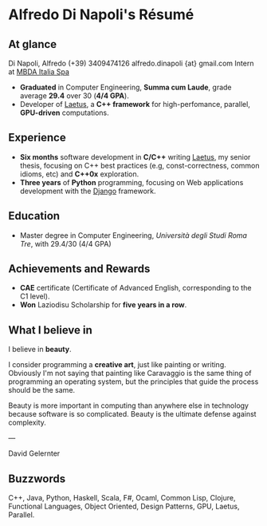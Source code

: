 # Alfredo Di Napoli's Résumé

## At glance

<div class="glance-box" markdown="1">
Di Napoli, Alfredo  
(+39) 3409474126  
alfredo.dinapoli {at} gmail.com  
Intern at <a href="http://www.mbda-systems.com/">MBDA Italia Spa</a>
</div>

* **Graduated** in Computer Engineering, **Summa cum Laude**,
  grade average **29.4** over 30 (**4/4 GPA**).
* Developer of [Laetus](http://laetus.sourceforge.net),
  a **C++ framework** for high-perfomance, parallel, **GPU-driven** computations.

## Experience

* **Six months** software development in **C/C++** writing
  [Laetus](http://laetus.sourceforge.net), my senior thesis, focusing on
  C++ best practices (e.g, const-correctness, common idioms, etc) and **C++0x**
  exploration.
* **Three years** of **Python** programming,
  focusing on Web applications development with the 
  [Django](https://www.djangoproject.com/) framework.

## Education

* Master degree in Computer Engineering, _Università degli Studi Roma Tre_,
  with 29.4/30 (4/4 GPA)

## Achievements and Rewards

* **CAE** certificate (Certificate of Advanced English, corresponding to the C1 level).
* **Won** Laziodisu Scholarship for **five years in a row**.

## What I believe in

I believe in **beauty**.

I consider programming a **creative art**, just like painting or writing.
Obviously I'm not saying that painting like Caravaggio is the same thing of
programming an operating system, but the principles that guide the process
should be the same.

<div class="glance-box" markdown="1">
Beauty is more important in computing than anywhere else in technology
because software is so complicated. Beauty is the ultimate defense
against complexity.

—

David Gelernter
</div>

## Buzzwords

C++, Java, Python, Haskell, Scala, F#, Ocaml, Common Lisp, Clojure,
Functional Languages, Object Oriented, Design Patterns, GPU, Laetus,
Parallel.

